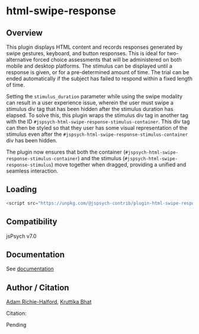 # html-swipe-response

## Overview

This plugin displays HTML content and records responses generated by swipe gestures, keyboard, and button responses. This is ideal for two-alternative forced choice assessments that will be administered on both mobile and desktop platforms. The stimulus can be displayed until a response is given, or for a pre-determined amount of time. The trial can be ended automatically if the subject has failed to respond within a fixed length of time.

Setting the `stimulus_duration` parameter while using the swipe modality can result in a user experience issue, wherein the user must swipe a stimulus div tag that has been hidden after the stimulus duration has elapsed. To solve this, this plugin wraps the stimulus div tag in another tag with the ID `#jspsych-html-swipe-response-stimulus-container`. This div tag can then be styled so that they user has some visual representation of the stimulus even after the `#jspsych-html-swipe-response-stimulus-container` div has been hidden.

The plugin now ensures that both the container (`#jspsych-html-swipe-response-stimulus-container`) and the stimulus (`#jspsych-html-swipe-response-stimulus`) move together when dragged, providing a unified and seamless interaction.

## Loading

```js
<script src="https://unpkg.com/@jspsych-contrib/plugin-html-swipe-response@1.1.3"></script>
```

## Compatibility

jsPsych v7.0

## Documentation

See [documentation](docs/jspsych-html-swipe-response.md)

## Author / Citation

[Adam Richie-Halford](https://github.com/richford), [Kruttika Bhat](https://github.com/KruttikaBhat)

Citation:

Pending
